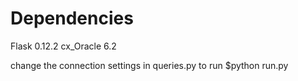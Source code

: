 Dependencies
=============

Flask 0.12.2
cx_Oracle 6.2

change the connection settings in queries.py
to run $python run.py 
